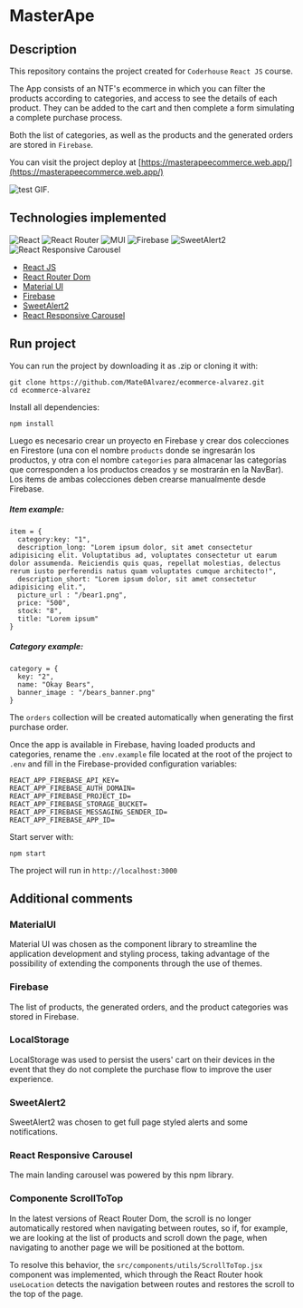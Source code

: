 # MasterApe

## Description

This repository contains the project created for `Coderhouse` `React JS` course.

The App consists of an NTF's ecommerce in which you can filter the products according to categories, and access to see the details of each product. They can be added to the cart and then complete a form simulating a complete purchase process.

Both the list of categories, as well as the products and the generated orders are stored in `Firebase`.

You can visit the project deploy at [https://masterapeecommerce.web.app/](https://masterapeecommerce.web.app/)

![test GIF.](./public/final.gif "Project view.")

## Technologies implemented

![React](https://img.shields.io/badge/react-%2320232a.svg?style=for-the-badge&logo=react&logoColor=%2361DAFB) ![React Router](https://img.shields.io/badge/React_Router-CA4245?style=for-the-badge&logo=react-router&logoColor=white) ![MUI](https://img.shields.io/badge/MUI-%230081CB.svg?style=for-the-badge&logo=mui&logoColor=white) ![Firebase](https://img.shields.io/badge/firebase-%23039BE5.svg?style=for-the-badge&logo=firebase) ![SweetAlert2](https://img.shields.io/badge/Sweetalert2-%23e4ae93.svg?style=for-the-badge) ![React Responsive Carousel](https://img.shields.io/badge/React_Responsive_Carousel-CA4245?style=for-the-badge&logoColor=white)

* [React JS](https://reactjs.org/)
* [React Router Dom](https://reactrouter.com/)
* [Material UI](https://mui.com/)
* [Firebase](https://firebase.google.com/)
* [SweetAlert2](https://sweetalert2.github.io/)
* [React Responsive Carousel](https://www.npmjs.com/package/react-responsive-carousel)

## Run project

You can run the project by downloading it as .zip or cloning it with:

```
git clone https://github.com/Mate0Alvarez/ecommerce-alvarez.git
cd ecommerce-alvarez
```

Install all dependencies:

```
npm install
```

Luego es necesario crear un proyecto en Firebase y crear dos colecciones en Firestore (una con el nombre `products` donde se ingresarán los productos, y otra con el nombre `categories` para almacenar las categorías que corresponden a los productos creados y se mostrarán en la NavBar). Los items de ambas colecciones deben crearse manualmente desde Firebase.

##### Item example:
```
item = {
  category:key: "1",
  description_long: "Lorem ipsum dolor, sit amet consectetur adipisicing elit. Voluptatibus ad, voluptates consectetur ut earum dolor assumenda. Reiciendis quis quas, repellat molestias, delectus rerum iusto perferendis natus quam voluptates cumque architecto!",
  description_short: "Lorem ipsum dolor, sit amet consectetur adipisicing elit.",
  picture_url : "/bear1.png",
  price: "500",
  stock: "8",
  title: "Lorem ipsum"
}
```
##### Category example:
```
category = {
  key: "2",
  name: "Okay Bears",
  banner_image : "/bears_banner.png"
}
```
The `orders` collection will be created automatically when generating the first purchase order.

Once the app is available in Firebase, having loaded products and categories, rename the `.env.example` file located at the root of the project to `.env` and fill in the Firebase-provided configuration variables:

```
REACT_APP_FIREBASE_API_KEY=
REACT_APP_FIREBASE_AUTH_DOMAIN=
REACT_APP_FIREBASE_PROJECT_ID=
REACT_APP_FIREBASE_STORAGE_BUCKET=
REACT_APP_FIREBASE_MESSAGING_SENDER_ID=
REACT_APP_FIREBASE_APP_ID=
```

Start server with:

```
npm start
```

The project will run in `http://localhost:3000`

## Additional comments

### MaterialUI
Material UI was chosen as the component library to streamline the application development and styling process, taking advantage of the possibility of extending the components through the use of themes.
### Firebase
The list of products, the generated orders, and the product categories was stored in Firebase.
### LocalStorage
LocalStorage was used to persist the users' cart on their devices in the event that they do not complete the purchase flow to improve the user experience.
### SweetAlert2
SweetAlert2 was chosen to get full page styled alerts and some notifications.
### React Responsive Carousel
The main landing carousel was powered by this npm library.

### Componente ScrollToTop
In the latest versions of React Router Dom, the scroll is no longer automatically restored when navigating between routes, so if, for example, we are looking at the list of products and scroll down the page, when navigating to another page we will be positioned at the bottom.

To resolve this behavior, the `src/components/utils/ScrollToTop.jsx` component was implemented, which through the React Router hook `useLocation` detects the navigation between routes and restores the scroll to the top of the page.